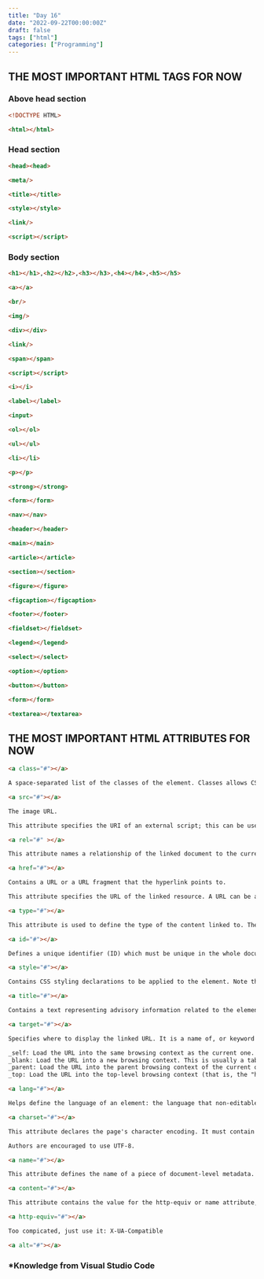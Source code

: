 ```yaml
---
title: "Day 16"
date: "2022-09-22T00:00:00Z"
draft: false
tags: ["html"]
categories: ["Programming"]
---
```


## THE MOST IMPORTANT HTML TAGS FOR NOW 

### Above head section
```HTML
<!DOCTYPE HTML>
```

```HTML
<html></html>
```

### Head section
```HTML
<head><head>
```

```HTML
<meta/>
```

```HTML
<title></title>
```

```HTML
<style></style>
```

```HTML
<link/>
```

```HTML
<script></script>
```
### Body section

```HTML
<h1></h1>,<h2></h2>,<h3></h3>,<h4></h4>,<h5></h5>
```

```HTML
<a></a>
```

```HTML
<br/>
```

```HTML
<img/>
```

```HTML
<div></div>
```

```HTML
<link/>
```

```HTML
<span></span>
```

```HTML
<script></script>
```

```HTML
<i></i>
```

```HTML
<label></label>
```

```HTML
<input>
```

```HTML
<ol></ol>
```

```HTML
<ul></ul>
```

```HTML
<li></li>
```

```HTML
<p></p>
```

```HTML
<strong></strong>
```

```HTML
<form></form>
```

```HTML
<nav></nav>
```

```HTML
<header></header>
```

```HTML
<main></main>
```

```HTML
<article></article>
```

```HTML
<section></section>
```

```HTML
<figure></figure>
```

```HTML
<figcaption></figcaption>
```

```HTML
<footer></footer>
```

```HTML
<fieldset></fieldset>
```

```HTML
<legend></legend>
```

```HTML
<select></select>
```

```HTML
<option></option>
```

```HTML
<button></button>
```

```HTML
<form></form>
```

```HTML
<textarea></textarea>
```

## THE MOST IMPORTANT HTML ATTRIBUTES FOR NOW

```HTML
<a class="#"></a>

A space-separated list of the classes of the element. Classes allows CSS and JavaScript to select and access specific elements via the class selectors or functions like the method Document.getElementsByClassName().
```
```HTML
<a src="#"></a>

The image URL. 

This attribute specifies the URI of an external script; this can be used as an alternative to embedding a script directly within a document.
```
```HTML
<a rel="#" ></a>

This attribute names a relationship of the linked document to the current document. The attribute must be a space-separated list of the link types values.
```
```HTML
<a href="#"></a>

Contains a URL or a URL fragment that the hyperlink points to.

This attribute specifies the URL of the linked resource. A URL can be absolute or relative.
```
```HTML
<a type="#"></a>

This attribute is used to define the type of the content linked to. The value of the attribute should be a MIME type such as text/html, text/css, and so on. The common use of this attribute is to define the type of stylesheet being referenced (such as text/css), but given that CSS is the only stylesheet language used on the web, not only is it possible to omit the type attribute, but is actually now recommended practice. It is also used on rel="preload" link types, to make sure the browser only downloads file types that it supports.
```
```HTML
<a id="#"></a>

Defines a unique identifier (ID) which must be unique in the whole document. Its purpose is to identify the element when linking (using a fragment identifier), scripting, or styling (with CSS).
```
```HTML
<a style="#"></a>

Contains CSS styling declarations to be applied to the element. Note that it is recommended for styles to be defined in a separate file or files. This attribute and the <style> element have mainly the purpose of allowing for quick styling, for example for testing purposes.
```
```HTML
<a title="#"></a>

Contains a text representing advisory information related to the element it belongs to. Such information can typically, but not necessarily, be presented to the user as a tooltip.

```
```HTML
<a target="#"></a>

Specifies where to display the linked URL. It is a name of, or keyword for, a browsing context: a tab, window, or <iframe>. The following keywords have special meanings:

_self: Load the URL into the same browsing context as the current one. This is the default behavior.
_blank: Load the URL into a new browsing context. This is usually a tab, but users can configure browsers to use new windows instead.
_parent: Load the URL into the parent browsing context of the current one. If there is no parent, this behaves the same way as _self.
_top: Load the URL into the top-level browsing context (that is, the "highest" browsing context that is an ancestor of the current one, and has no parent). If there is no parent, this behaves the same way as _self.

```
```HTML
<a lang="#"></a>

Helps define the language of an element: the language that non-editable elements are in, or the language that editable elements should be written in by the user.
```
```HTML
<a charset="#"></a>

This attribute declares the page's character encoding. It must contain a standard IANA MIME name for character encodings. Although the standard doesn't request a specific encoding, it suggests:

Authors are encouraged to use UTF-8.
```
```HTML
<a name="#"></a>

This attribute defines the name of a piece of document-level metadata. It should not be set if one of the attributes itemprop, http-equiv or charset is also set.
```
```HTML
<a content="#"></a>

This attribute contains the value for the http-equiv or name attribute, depending on which is used.
```
```HTML
<a http-equiv="#"></a>

Too compicated, just use it: X-UA-Compatible
```
```HTML
<a alt="#"></a>
```

### *Knowledge from Visual Studio Code 